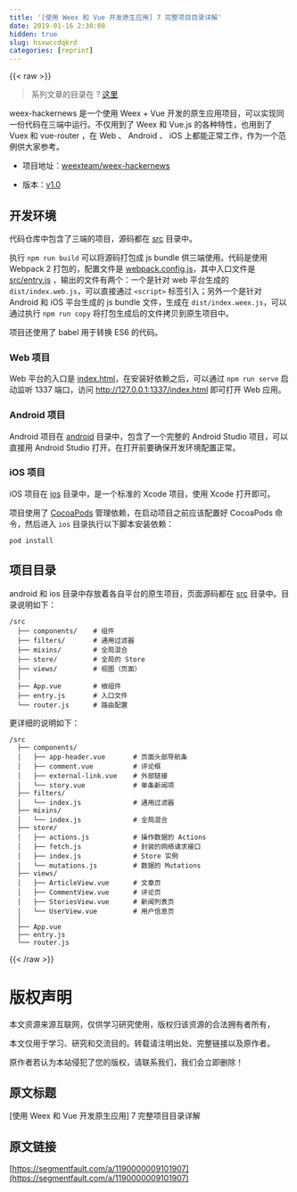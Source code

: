 ```yaml
---
title: '[使用 Weex 和 Vue 开发原生应用] 7 完整项目目录详解' 
date: 2019-01-16 2:30:08
hidden: true
slug: hsxwccdqkrd
categories: [reprint]
---
```


{{< raw >}}

                    
<blockquote><p>系列文章的目录在 ? <a href="https://segmentfault.com/a/1190000008342533">这里</a></p></blockquote>
<p>weex-hackernews 是一个使用 Weex + Vue 开发的原生应用项目，可以实现同一份代码在三端中运行。不仅用到了 Weex 和 Vue.js 的各种特性，也用到了 Vuex 和 vue-router ，在 Web 、 Android 、 iOS 上都能正常工作，作为一个范例供大家参考。</p>
<ul>
<li><p>项目地址：<a href="https://github.com/weexteam/weex-hackernews" rel="nofollow noreferrer" target="_blank">weexteam/weex-hackernews</a></p></li>
<li><p>版本：<a href="https://github.com/weexteam/weex-hackernews/releases/tag/v1.0" rel="nofollow noreferrer" target="_blank">v1.0</a></p></li>
</ul>
<h2 id="articleHeader0">开发环境</h2>
<p>代码仓库中包含了三端的项目，源码都在 <a href="https://github.com/weexteam/weex-hackernews/tree/v1.0/src" rel="nofollow noreferrer" target="_blank">src</a> 目录中。</p>
<p>执行 <code>npm run build</code> 可以将源码打包成 js bundle 供三端使用。代码是使用 Webpack 2 打包的，配置文件是 <a href="https://github.com/weexteam/weex-hackernews/blob/v1.0/webpack.config.js" rel="nofollow noreferrer" target="_blank">webpack.config.js</a>，其中入口文件是 <a href="https://github.com/weexteam/weex-hackernews/blob/v1.0/src/entry.js" rel="nofollow noreferrer" target="_blank">src/entry.js</a> ，输出的文件有两个：一个是针对 web 平台生成的 <code>dist/index.web.js</code>，可以直接通过 <code>&lt;script&gt;</code> 标签引入；另外一个是针对 Android 和 iOS 平台生成的 js bundle 文件，生成在 <code>dist/index.weex.js</code>，可以通过执行 <code>npm run copy</code> 将打包生成后的文件拷贝到原生项目中。</p>
<p>项目还使用了 babel 用于转换 ES6 的代码。</p>
<h3 id="articleHeader1">Web 项目</h3>
<p>Web 平台的入口是 <a href="https://github.com/weexteam/weex-hackernews/blob/v1.0/index.html" rel="nofollow noreferrer" target="_blank">index.html</a>，在安装好依赖之后，可以通过 <code>npm run serve</code> 启动监听 1337 端口，访问 <a href="http://127.0.0.1:1337/index.html" rel="nofollow noreferrer" target="_blank">http://127.0.0.1:1337/index.html</a> 即可打开 Web 应用。</p>
<h3 id="articleHeader2">Android 项目</h3>
<p>Android 项目在 <a href="https://github.com/weexteam/weex-hackernews/tree/v1.0/android" rel="nofollow noreferrer" target="_blank">android</a> 目录中，包含了一个完整的 Android Studio 项目，可以直接用 Android Studio 打开。在打开前要确保开发环境配置正常。</p>
<h3 id="articleHeader3">iOS 项目</h3>
<p>iOS 项目在 <a href="https://github.com/weexteam/weex-hackernews/tree/v1.0/ios" rel="nofollow noreferrer" target="_blank">ios</a> 目录中，是一个标准的 Xcode 项目，使用 Xcode 打开即可。</p>
<p>项目使用了 <a href="https://cocoapods.org/" rel="nofollow noreferrer" target="_blank">CocoaPods</a> 管理依赖，在启动项目之前应该配置好 CocoaPods 命令，然后进入 <code>ios</code> 目录执行以下脚本安装依赖：</p>
<div class="widget-codetool" style="display:none;">
      <div class="widget-codetool--inner">
      <span class="selectCode code-tool" data-toggle="tooltip" data-placement="top" title="" data-original-title="全选"></span>
      <span type="button" class="copyCode code-tool" data-toggle="tooltip" data-placement="top" data-clipboard-text="pod install" title="" data-original-title="复制"></span>
      <span type="button" class="saveToNote code-tool" data-toggle="tooltip" data-placement="top" title="" data-original-title="放进笔记"></span>
      </div>
      </div><pre class="hljs cmake"><code style="word-break: break-word; white-space: initial;">pod <span class="hljs-keyword">install</span></code></pre>
<h2 id="articleHeader4">项目目录</h2>
<p>android 和 ios 目录中存放着各自平台的原生项目，页面源码都在 <a href="https://github.com/weexteam/weex-hackernews/tree/v1.0/src" rel="nofollow noreferrer" target="_blank">src</a> 目录中。目录说明如下：</p>
<div class="widget-codetool" style="display:none;">
      <div class="widget-codetool--inner">
      <span class="selectCode code-tool" data-toggle="tooltip" data-placement="top" title="" data-original-title="全选"></span>
      <span type="button" class="copyCode code-tool" data-toggle="tooltip" data-placement="top" data-clipboard-text="/src
  ├── components/    # 组件
  ├── filters/       # 通用过滤器
  ├── mixins/        # 全局混合
  ├── store/         # 全局的 Store
  ├── views/         # 视图（页面）
  │
  ├── App.vue        # 根组件
  ├── entry.js       # 入口文件
  └── router.js      # 路由配置" title="" data-original-title="复制"></span>
      <span type="button" class="saveToNote code-tool" data-toggle="tooltip" data-placement="top" title="" data-original-title="放进笔记"></span>
      </div>
      </div><pre class="hljs nsis"><code>/src
  ├── <span class="hljs-literal">components</span>/    <span class="hljs-comment"># 组件</span>
  ├── filters/       <span class="hljs-comment"># 通用过滤器</span>
  ├── mixins/        <span class="hljs-comment"># 全局混合</span>
  ├── store/         <span class="hljs-comment"># 全局的 Store</span>
  ├── views/         <span class="hljs-comment"># 视图（页面）</span>
  │
  ├── App.vue        <span class="hljs-comment"># 根组件</span>
  ├── entry.js       <span class="hljs-comment"># 入口文件</span>
  └── router.js      <span class="hljs-comment"># 路由配置</span></code></pre>
<p>更详细的说明如下：</p>
<div class="widget-codetool" style="display:none;">
      <div class="widget-codetool--inner">
      <span class="selectCode code-tool" data-toggle="tooltip" data-placement="top" title="" data-original-title="全选"></span>
      <span type="button" class="copyCode code-tool" data-toggle="tooltip" data-placement="top" data-clipboard-text="/src
  ├── components/
  │&nbsp;&nbsp; ├── app-header.vue       # 页面头部导航条
  │&nbsp;&nbsp; ├── comment.vue          # 评论框
  │&nbsp;&nbsp; ├── external-link.vue    # 外部链接
  │&nbsp;&nbsp; └── story.vue            # 单条新闻项
  ├── filters/
  │&nbsp;&nbsp; └── index.js             # 通用过滤器
  ├── mixins/
  │&nbsp;&nbsp; └── index.js             # 全局混合
  ├── store/
  │&nbsp;&nbsp; ├── actions.js           # 操作数据的 Actions
  │&nbsp;&nbsp; ├── fetch.js             # 封装的网络请求接口
  │&nbsp;&nbsp; ├── index.js             # Store 实例
  │&nbsp;&nbsp; └── mutations.js         # 数据的 Mutations
  ├── views/
  │   ├── ArticleView.vue      # 文章页
  │   ├── CommentView.vue      # 评论页
  │   ├── StoriesView.vue      # 新闻列表页
  │   └── UserView.vue         # 用户信息页
  │
  ├── App.vue
  ├── entry.js
  └── router.js" title="" data-original-title="复制"></span>
      <span type="button" class="saveToNote code-tool" data-toggle="tooltip" data-placement="top" title="" data-original-title="放进笔记"></span>
      </div>
      </div><pre class="hljs axapta"><code>/src
  ├── components/
  │&nbsp;&nbsp; ├── app-header.vue       <span class="hljs-meta"># 页面头部导航条</span>
  │&nbsp;&nbsp; ├── comment.vue          <span class="hljs-meta"># 评论框</span>
  │&nbsp;&nbsp; ├── external-link.vue    <span class="hljs-meta"># 外部链接</span>
  │&nbsp;&nbsp; └── story.vue            <span class="hljs-meta"># 单条新闻项</span>
  ├── filters/
  │&nbsp;&nbsp; └── <span class="hljs-keyword">index</span>.js             <span class="hljs-meta"># 通用过滤器</span>
  ├── mixins/
  │&nbsp;&nbsp; └── <span class="hljs-keyword">index</span>.js             <span class="hljs-meta"># 全局混合</span>
  ├── store/
  │&nbsp;&nbsp; ├── actions.js           <span class="hljs-meta"># 操作数据的 Actions</span>
  │&nbsp;&nbsp; ├── fetch.js             <span class="hljs-meta"># 封装的网络请求接口</span>
  │&nbsp;&nbsp; ├── <span class="hljs-keyword">index</span>.js             <span class="hljs-meta"># Store 实例</span>
  │&nbsp;&nbsp; └── mutations.js         <span class="hljs-meta"># 数据的 Mutations</span>
  ├── views/
  │   ├── ArticleView.vue      <span class="hljs-meta"># 文章页</span>
  │   ├── CommentView.vue      <span class="hljs-meta"># 评论页</span>
  │   ├── StoriesView.vue      <span class="hljs-meta"># 新闻列表页</span>
  │   └── UserView.vue         <span class="hljs-meta"># 用户信息页</span>
  │
  ├── App.vue
  ├── entry.js
  └── router.js</code></pre>

                
{{< /raw >}}

# 版权声明
本文资源来源互联网，仅供学习研究使用，版权归该资源的合法拥有者所有，

本文仅用于学习、研究和交流目的。转载请注明出处、完整链接以及原作者。

原作者若认为本站侵犯了您的版权，请联系我们，我们会立即删除！

## 原文标题
[使用 Weex 和 Vue 开发原生应用] 7 完整项目目录详解

## 原文链接
[https://segmentfault.com/a/1190000009101907](https://segmentfault.com/a/1190000009101907)

